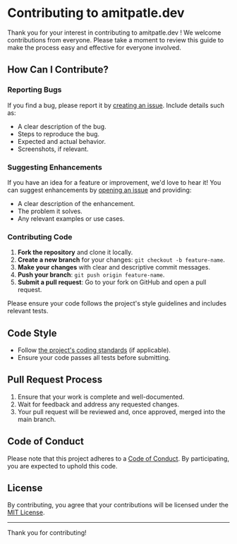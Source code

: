 # Contributing to amitpatle.dev

Thank you for your interest in contributing to amitpatle.dev ! We welcome contributions from everyone. Please take a moment to review this guide to make the process easy and effective for everyone involved.

## How Can I Contribute?

### Reporting Bugs

If you find a bug, please report it by [creating an issue](https://github.com/amitpatle/amitpatle.dev/issues/new). Include details such as:

- A clear description of the bug.
- Steps to reproduce the bug.
- Expected and actual behavior.
- Screenshots, if relevant.

### Suggesting Enhancements

If you have an idea for a feature or improvement, we'd love to hear it! You can suggest enhancements by [opening an issue](https://github.com/amitpatle/amitpatle.dev/issues/new) and providing:

- A clear description of the enhancement.
- The problem it solves.
- Any relevant examples or use cases.

### Contributing Code

1. **Fork the repository** and clone it locally.
2. **Create a new branch** for your changes: `git checkout -b feature-name`.
3. **Make your changes** with clear and descriptive commit messages.
4. **Push your branch**: `git push origin feature-name`.
5. **Submit a pull request**: Go to your fork on GitHub and open a pull request.

Please ensure your code follows the project's style guidelines and includes relevant tests.

## Code Style

- Follow [the project's coding standards](./STYLE_GUIDE.md) (if applicable).
- Ensure your code passes all tests before submitting.

## Pull Request Process

1. Ensure that your work is complete and well-documented.
2. Wait for feedback and address any requested changes.
3. Your pull request will be reviewed and, once approved, merged into the main branch.

## Code of Conduct

Please note that this project adheres to a [Code of Conduct](./CODE_OF_CONDUCT.md). By participating, you are expected to uphold this code.

## License

By contributing, you agree that your contributions will be licensed under the [MIT License](./LICENSE).

---

Thank you for contributing!
